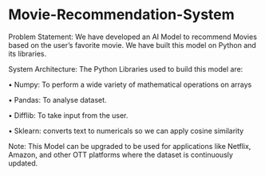 # Movie-Recommendation-System

Problem Statement:
We have developed an AI Model to recommend Movies based on the user’s favorite movie. 
We have built this model on Python and its libraries.

System Architecture:
The Python Libraries used to build this model are:

•	Numpy: To perform a wide variety of mathematical operations on arrays

•	Pandas: To analyse dataset.

•	Difflib: To take input from the user. 

•	Sklearn: converts text to numericals so we can apply cosine similarity 

Note: This Model can be upgraded to be used for applications like Netflix, Amazon, and other OTT platforms where the dataset is continuously updated.

